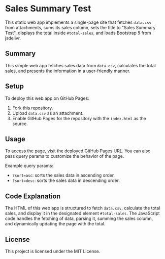 # Sales Summary Test

This static web app implements a single-page site that fetches `data.csv` from attachments, sums its sales column, sets the title to "Sales Summary Test", displays the total inside `#total-sales`, and loads Bootstrap 5 from jsdelivr.

## Summary

This simple web app fetches sales data from `data.csv`, calculates the total sales, and presents the information in a user-friendly manner.

## Setup

To deploy this web app on GitHub Pages:
1. Fork this repository.
2. Upload `data.csv` as an attachment.
3. Enable GitHub Pages for the repository with the `index.html` as the source.

## Usage

To access the page, visit the deployed GitHub Pages URL. You can also pass query params to customize the behavior of the page.

Example query params:
- `?sort=asc`: sorts the sales data in ascending order.
- `?sort=desc`: sorts the sales data in descending order.

## Code Explanation

The HTML of this web app is structured to fetch `data.csv`, calculate the total sales, and display it in the designated element `#total-sales`. The JavaScript code handles the fetching of data, parsing it, summing the sales column, and dynamically updating the page with the total.

## License

This project is licensed under the MIT License.